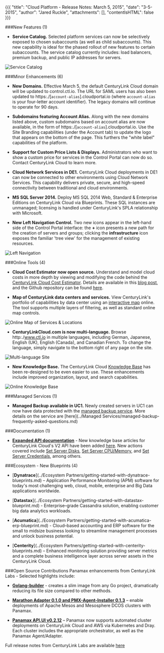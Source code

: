 {{{
  "title": "Cloud Platform - Release Notes: March 5, 2015",
  "date": "3-5-2015",
  "author": "Jared Ruckle",
  "attachments": [],
  "contentIsHTML": false
}}}

###New Features (1)

* **Service Catalog.** Selected platform services can now be selectively exposed to chosen subaccounts (as well as child subaccounts). This new capability is ideal for the phased rollout of new features to certain subaccounts. The service catalog currently includes: load balancers, premium backup, and public IP addresses for servers.

![Service Catalog](...images/service-catalog-01.png)

###Minor Enhancements (6)

* **New Domains.** Effective March 5, the default CenturyLink Cloud domain will be updated to control.ctl.io.  The URL for SAML users has also been updated to https:./[`account-alias`].cloudportal.io (where `account-alias` is your four-letter account identifier). The legacy domains will continue to operate for 90 days.

* **Subdomains featuring Account Alias.** Along with the new domains listed above, custom subdomains based on account alias are now available, in the form of https:./[`account-alias`].cloudportal.io. Use the Site Branding capabilities (under the Account tab) to update the logo that appears on the bottom of the page. This furthers the "white label" capabilities of the platform.

* **Support for Custom Price Lists & Displays.** Administrators who want to show a custom price for services in the Control Portal can now do so. Contact CenturyLink Cloud to learn more.

* **Cloud Network Services in DE1.** CenturyLink Cloud deployments in DE1 can now be connected to other environments using Cloud Network Services.  This capability delivers private, secure, and high-speed connectivity between traditional and cloud environments.

* **MS SQL Server 2014.** Deploy MS SQL 2014 Web, Standard & Enterprise Editions on CenturyLink Cloud via Blueprints.  These SQL instances are unmanaged; licensing is handled under CenturyLink's SPLA relationship with Microsoft.

* **New Left Navigation Control.** Two new icons appear in the left-hand side of the Control Portal interface: the **+** icon presents a new path for the creation of servers and groups; clicking the **infrastructure** icon exposes the familiar 'tree view' for the management of existing resources.

![Left Navigation](...images/left-nav-01.png)

###Online Tools (4)

* **Cloud Cost Estimator now open source.** Understand and model cloud costs in more depth by viewing and modifying the code behind the [CenturyLink Cloud Cost Estimator](http:./www.ctl.io/estimator). Details are available in this [blog post](http://www.ctl.io/blog/post/cloud-services-estimator-now-open-source), and the Github repository can be found [here](http://www.github.com/CenturyLinkCloud/PriceEstimator).

* **Map of CenturyLink data centers and services.** View CenturyLink's portfolio of capabilities by data center using an [interactive map](http:./www.ctl.io/data-centers) online.  The tool supports multiple layers of filtering, as well as standard online map controls.

![Online Map of Services & Locations](...images/datacenter-capabilities-map-01.png)

* **CenturyLinkCloud.com is now multi-language.** Browse http:./www.ctl.io in multiple languages, including German, Japanese, English (UK), English (Canada), and Canadian French. To change the language, simply navigate to the bottom right of any page on the site.

![Multi-language Site](...images/multilanguage-website-01.png)
* **New Knowledge Base.** The CenturyLink Cloud [Knowledge Base](http:./www.ctl.io/knowledge-base) has been re-designed to be even easier to use. These enhancements include improved organization, layout, and search capabilities.

![Online Knowledge Base](...images/knowledge-base-online-01.png)

###Managed Services (1)
* **Managed Backup available in UC1.** Newly created servers in UC1 can now have data protected with the [managed backup service](http:./www.ctl.io/managed-services/backup). More details on the service are [here](../Managed Services/managed-backup-frequently-asked-questions.md)

###Documentation (1)
* [**Expanded API documentation**](http:./www.ctl.io/api-docs/v2/) - New knowledge base articles for CenturyLink Cloud's V2 API have been added [here](http://www.ctl.io/api-docs/v2/). New actions covered include [Set Server Disks](http://www.ctl.io/api-docs/v2/#servers-set-server-disks), [Set Server CPU/Memory](http://www.ctl.io/api-docs/v2/#servers-set-server-cpumemory), and [Set Server Credentials](http://www.ctl.io/api-docs/v2/#servers-set-server-credentials), among others.

###Ecosystem - New Blueprints (4)

* [**Dynatrace**](../Ecosystem Partners/getting-started-with-dynatrace-blueprints.md) – Application Performance Monitoring (APM) software for today's most challenging web, cloud, mobile, enterprise and Big Data applications worldwide.


* [**Datastax**](../Ecosystem Partners/getting-started-with-datastax-blueprint.md) - Enterprise–grade Cassandra solution, enabling customer big data analytics workloads.


* [**Acumatica**](../Ecosystem Partners/getting-started-with-acumatica-erp-blueprint.md) - Cloud–based accounting and ERP software for the small to midsize business looking to streamline management processes and unlock business potential.

* [**Centerity**](../Ecosystem Partners/getting-started-with-centerity-blueprints.md) – Enhanced monitoring solution providing server metrics and a complete business intelligence layer across  server assets in the CenturyLink Cloud.

###Open Source Contributions
Panamax enhancements from CenturyLink Labs - Selected highlights include:

* [**Golang-builder**](http:./www.centurylinklabs.com/small-docker-images-for-go-apps/) - creates a slim image from any Go project, dramatically reducing its file size compared to other methods.

* [**Marathon Adapter 0.1.0  and PMX-Agent-Installer 0.1.3**](http:./www.centurylinklabs.com/deploy-to-a-mesosphere-cluster-with-the-panamax-marathon-adapter/) – enable deployments of Apache Mesos and Mesosphere DCOS clusters with Panamax.

* [**Panamax API.UI v0.2.12**](http://www.centurylinklabs.com/automated-deployment-endpoint-creation-with-panamax/) – Panamax now supports automated cluster deployments on CenturyLink Cloud and AWS via Kubernetes and Dray. Each cluster includes the appropriate orchestrator, as well as the Panamax Agent/Adapter.

Full release notes from CenturyLink Labs are available [here](https:./github.com/CenturyLinkLabs/panamax-ui/wiki/Release-Notes)
